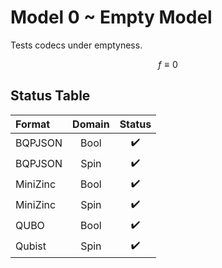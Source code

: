 # Model 0 ~ Empty Model

Tests codecs under emptyness.

$$f \equiv 0$$

## Status Table
| Format   | Domain | Status |
| :------- | :----: | :----: |
| BQPJSON  |  Bool  |   ✔️    |
| BQPJSON  |  Spin  |   ✔️    |
| MiniZinc |  Bool  |   ✔️    |
| MiniZinc |  Spin  |   ✔️    |
| QUBO     |  Bool  |   ✔️    |
| Qubist   |  Spin  |   ✔️    |

[symbols]: # (✔️❌)